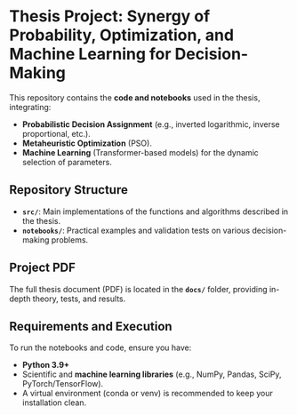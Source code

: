 # Thesis Project: Synergy of Probability, Optimization, and Machine Learning for Decision-Making

This repository contains the **code and notebooks** used in the thesis, integrating:
- **Probabilistic Decision Assignment** (e.g., inverted logarithmic, inverse proportional, etc.).
- **Metaheuristic Optimization** (PSO).
- **Machine Learning** (Transformer-based models) for the dynamic selection of parameters.

## Repository Structure
- **`src/`**: Main implementations of the functions and algorithms described in the thesis.
- **`notebooks/`**: Practical examples and validation tests on various decision-making problems.

## Project PDF
The full thesis document (PDF) is located in the **`docs/`** folder, providing in-depth theory, tests, and results.

## Requirements and Execution
To run the notebooks and code, ensure you have:
- **Python 3.9+**
- Scientific and **machine learning libraries** (e.g., NumPy, Pandas, SciPy, PyTorch/TensorFlow).
- A virtual environment (conda or venv) is recommended to keep your installation clean.